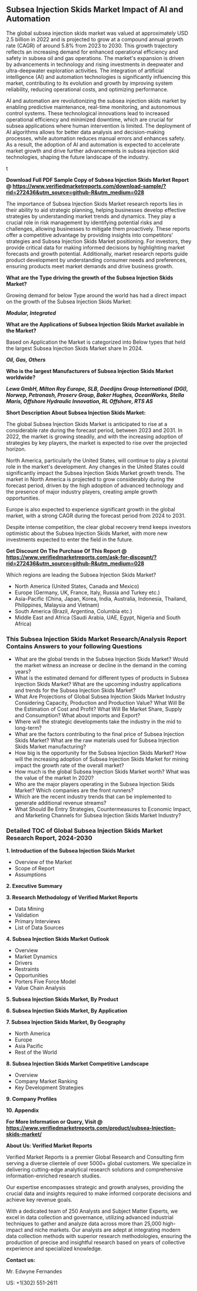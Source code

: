 <h2>Subsea Injection Skids Market Impact of AI and Automation</h2><p>The global subsea injection skids market was valued at approximately USD 2.5 billion in 2022 and is projected to grow at a compound annual growth rate (CAGR) of around 5.8% from 2023 to 2030. This growth trajectory reflects an increasing demand for enhanced operational efficiency and safety in subsea oil and gas operations. The market's expansion is driven by advancements in technology and rising investments in deepwater and ultra-deepwater exploration activities. The integration of artificial intelligence (AI) and automation technologies is significantly influencing this market, contributing to its evolution and growth by improving system reliability, reducing operational costs, and optimizing performance.</p><p>AI and automation are revolutionizing the subsea injection skids market by enabling predictive maintenance, real-time monitoring, and autonomous control systems. These technological innovations lead to increased operational efficiency and minimized downtime, which are crucial for subsea applications where human intervention is limited. The deployment of AI algorithms allows for better data analysis and decision-making processes, while automation reduces manual errors and enhances safety. As a result, the adoption of AI and automation is expected to accelerate market growth and drive further advancements in subsea injection skid technologies, shaping the future landscape of the industry.</p>t</p><p id="" class=""><strong>Download Full PDF Sample Copy of Subsea lnjection Skids Market Report @ <a href="https://www.verifiedmarketreports.com/download-sample/?rid=272436&utm_source=github-R&utm_medium=028" target="_blank">https://www.verifiedmarketreports.com/download-sample/?rid=272436&utm_source=github-R&utm_medium=028</a></strong></p><p>The importance of&nbsp;Subsea lnjection Skids Market research reports lies in their ability to aid strategic planning, helping businesses develop effective strategies by understanding market trends and dynamics. They play a crucial role in risk management by identifying potential risks and challenges, allowing businesses to mitigate them proactively. These reports offer a competitive advantage by providing insights into competitors' strategies and Subsea lnjection Skids Market positioning. For investors, they provide critical data for making informed decisions by highlighting market forecasts and growth potential. Additionally, market research reports guide product development by understanding consumer needs and preferences, ensuring products meet market demands and drive business growth.</p><p><strong>What are the&nbsp;Type driving the growth of the Subsea lnjection Skids Market?</strong></p><p id="" class="">Growing demand for below Type around the world has had a direct impact on the growth of the Subsea lnjection Skids Market:</p><em><strong>Modular, Integrated</strong></em></p><strong>What are the&nbsp;Applications&nbsp;of Subsea lnjection Skids Market available in the Market?</strong></p><p id="" class="">Based on Application the Market is categorized into Below types that held the largest Subsea lnjection Skids Market share In 2024.</p><em><strong>Oil, Gas, Others</strong></em></p><strong>Who is the largest Manufacturers of Subsea lnjection Skids Market worldwide?</strong></p><p><em><strong>Lewa GmbH, Milton Roy Europe, SLB, Doedijns Group International (DGI), Norwep, Petronash, Proserv Group, Baker Hughes, OceanWorks, Stella Maris, Offshore Hydraulic Innovation, RL Offshore, RTS AS</strong></em></p><p id="" class=""><strong>Short Description About Subsea lnjection Skids Market:</strong></p><p>The global Subsea lnjection Skids Market is anticipated to rise at a considerable rate during the forecast period, between 2023 and 2031. In 2022, the market is growing steadily, and with the increasing adoption of strategies by key players, the market is expected to rise over the projected horizon.</p><p>North America, particularly the United States, will continue to play a pivotal role in the market's development. Any changes in the United States could significantly impact the Subsea lnjection Skids Market growth trends. The market in North America is projected to grow considerably during the forecast period, driven by the high adoption of advanced technology and the presence of major industry players, creating ample growth opportunities.</p><p>Europe is also expected to experience significant growth in the global market, with a strong CAGR during the forecast period from 2024 to 2031.</p><p>Despite intense competition, the clear global recovery trend keeps investors optimistic about the Subsea lnjection Skids Market, with more new investments expected to enter the field in the future.</p><p id="" class=""><strong>Get Discount On The Purchase Of This Report @ <a href="https://www.verifiedmarketreports.com/ask-for-discount/?rid=272436&utm_source=github-R&utm_medium=028" target="_blank">https://www.verifiedmarketreports.com/ask-for-discount/?rid=272436&utm_source=github-R&utm_medium=028</a></strong></p>Which regions are leading the Subsea lnjection Skids Market?</p><ul><li>North America (United States, Canada and Mexico)</li><li>Europe (Germany, UK, France, Italy, Russia and Turkey etc.)</li><li>Asia-Pacific (China, Japan, Korea, India, Australia, Indonesia, Thailand, Philippines, Malaysia and Vietnam)</li><li>South America (Brazil, Argentina, Columbia etc.)</li><li>Middle East and Africa (Saudi Arabia, UAE, Egypt, Nigeria and South Africa)</li></ul><h3 id="" class="">This Subsea lnjection Skids Market Research/Analysis Report Contains Answers to your following Questions</h3><ul><li>What are the global trends in the Subsea lnjection Skids Market? Would the market witness an increase or decline in the demand in the coming years?</li><li>What is the estimated demand for different types of products in Subsea lnjection Skids Market? What are the upcoming industry applications and trends for the Subsea lnjection Skids Market?</li><li>What Are Projections of Global Subsea lnjection Skids Market Industry Considering Capacity, Production and Production Value? What Will Be the Estimation of Cost and Profit? What Will Be Market Share, Supply and Consumption? What about imports and Export?</li><li>Where will the strategic developments take the industry in the mid to long-term?</li><li>What are the factors contributing to the final price of Subsea lnjection Skids Market? What are the raw materials used for Subsea lnjection Skids Market manufacturing?</li><li>How big is the opportunity for the Subsea lnjection Skids Market? How will the increasing adoption of Subsea lnjection Skids Market for mining impact the growth rate of the overall market?</li><li>How much is the global Subsea lnjection Skids Market worth? What was the value of the market In 2020?</li><li>Who are the major players operating in the Subsea lnjection Skids Market? Which companies are the front runners?</li><li>Which are the recent industry trends that can be implemented to generate additional revenue streams?</li><li>What Should Be Entry Strategies, Countermeasures to Economic Impact, and Marketing Channels for Subsea lnjection Skids Market Industry?</li></ul><h3 id="" class="">Detailed TOC of Global Subsea lnjection Skids Market Research Report, 2024-2030</h3><p id="" class=""><strong>1. Introduction of the Subsea lnjection Skids Market</strong></p><ul><li>Overview of the Market</li><li>Scope of Report</li><li>Assumptions</li></ul><p id="" class=""><strong>2. Executive Summary</strong></p><p id="" class=""><strong>3. Research Methodology of Verified Market Reports</strong></p><ul><li>Data Mining</li><li>Validation</li><li>Primary Interviews</li><li>List of Data Sources</li></ul><p id="" class=""><strong>4. Subsea lnjection Skids Market Outlook</strong></p><ul><li>Overview</li><li>Market Dynamics</li><li>Drivers</li><li>Restraints</li><li>Opportunities</li><li>Porters Five Force Model</li><li>Value Chain Analysis</li></ul><p id="" class=""><strong>5. Subsea lnjection Skids Market, By Product</strong></p><p id="" class=""><strong>6. Subsea lnjection Skids Market, By Application</strong></p><p id="" class=""><strong>7. Subsea lnjection Skids Market, By Geography</strong></p><ul><li>North America</li><li>Europe</li><li>Asia Pacific</li><li>Rest of the World</li></ul><p id="" class=""><strong>8. Subsea lnjection Skids Market Competitive Landscape</strong></p><ul><li>Overview</li><li>Company Market Ranking</li><li>Key Development Strategies</li></ul><p id="" class=""><strong>9. Company Profiles</strong></p><p id="" class=""><strong>10. Appendix</strong></p><p id="" class=""><strong>For More Information or Query, Visit @ <a href="https://www.verifiedmarketreports.com/product/subsea-lnjection-skids-market/" target="_blank">https://www.verifiedmarketreports.com/product/subsea-lnjection-skids-market/</a></strong></p><p id="" class=""><strong>About Us: Verified Market Reports</strong></p><p id="" class="">Verified Market Reports is a premier Global Research and Consulting firm serving a diverse clientele of over 5000+ global customers. We specialize in delivering cutting-edge analytical research solutions and comprehensive information-enriched research studies.</p><p id="" class="">Our expertise encompasses strategic and growth analyses, providing the crucial data and insights required to make informed corporate decisions and achieve key revenue goals.</p><p id="" class="">With a dedicated team of 250 Analysts and Subject Matter Experts, we excel in data collection and governance, utilizing advanced industrial techniques to gather and analyze data across more than 25,000 high-impact and niche markets. Our analysts are adept at integrating modern data collection methods with superior research methodologies, ensuring the production of precise and insightful research based on years of collective experience and specialized knowledge.</p><p id="" class=""><strong>Contact us:</strong></p><p id="" class="">Mr. Edwyne Fernandes</p><p id="" class="">US: +1(302) 551-2611</p>